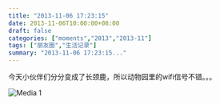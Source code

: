 ```yaml
---
title: "2013-11-06 17:23:15"
date: 2013-11-06T10:00:00+08:00
draft: false
categories: ["moments","2013","2013-11"]
tags: ["朋友圈","生活记录"]
summary: "2013-11-06 17:23:15..."
---
```


今天小伙伴们分分变成了长颈鹿，所以动物园里的wifi信号不错。。。

![Media 1](/Moments/photos/2013-11-06/201311061723150.jpg)
